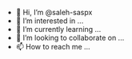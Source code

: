 - 👋 Hi, I’m @saleh-saspx
- 👀 I’m interested in ...
- 🌱 I’m currently learning ...
- 💞️ I’m looking to collaborate on ...
- 📫 How to reach me ...

<!---
saleh-saspx/saleh-saspx is a ✨ special ✨ repository because its `README.md` (this file) appears on your GitHub profile.
You can click the Preview link to take a look at your changes.
--->

